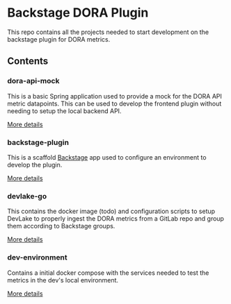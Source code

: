 # Backstage DORA Plugin

This repo contains all the projects needed to start development on the backstage plugin for DORA metrics.

## Contents

### dora-api-mock

This is a basic Spring application used to provide a mock for the DORA API metric datapoints. This can be used to develop the frontend plugin without needing to setup the local backend API.

[More details](dora-api-mock/README.md)

### backstage-plugin

This is a scaffold [Backstage](https://backstage.io) app used to configure an environment to develop the plugin.

[More details](backstage-plugin/README.md)

### devlake-go

This contains the docker image (todo) and configuration scripts to setup DevLake to properly ingest the DORA metrics from a GitLab repo and group them according to Backstage groups.

[More details](devlake-go/README.md)

### dev-environment

Contains a initial docker compose with the services needed to test the metrics in the dev's local environment.

[More details](dev-environment/README.md)
